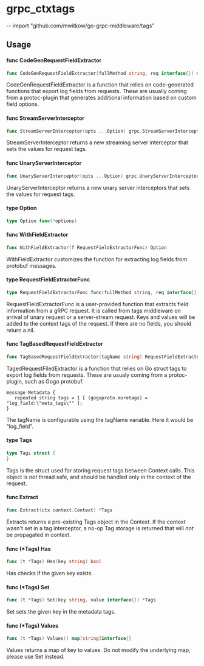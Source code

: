# grpc_ctxtags
--
    import "github.com/mwitkow/go-grpc-middleware/tags"


## Usage

#### func  CodeGenRequestFieldExtractor

```go
func CodeGenRequestFieldExtractor(fullMethod string, req interface{}) map[string]interface{}
```
CodeGenRequestFieldExtractor is a function that relies on code-generated
functions that export log fields from requests. These are usually coming from a
protoc-plugin that generates additional information based on custom field
options.

#### func  StreamServerInterceptor

```go
func StreamServerInterceptor(opts ...Option) grpc.StreamServerInterceptor
```
StreamServerInterceptor returns a new streaming server interceptor that sets the
values for request tags.

#### func  UnaryServerInterceptor

```go
func UnaryServerInterceptor(opts ...Option) grpc.UnaryServerInterceptor
```
UnaryServerInterceptor returns a new unary server interceptors that sets the
values for request tags.

#### type Option

```go
type Option func(*options)
```


#### func  WithFieldExtractor

```go
func WithFieldExtractor(f RequestFieldExtractorFunc) Option
```
WithFieldExtractor customizes the function for extracting log fields from
protobuf messages.

#### type RequestFieldExtractorFunc

```go
type RequestFieldExtractorFunc func(fullMethod string, req interface{}) map[string]interface{}
```

RequestFieldExtractorFunc is a user-provided function that extracts field
information from a gRPC request. It is called from tags middleware on arrival of
unary request or a server-stream request. Keys and values will be added to the
context tags of the request. If there are no fields, you should return a nil.

#### func  TagBasedRequestFieldExtractor

```go
func TagBasedRequestFieldExtractor(tagName string) RequestFieldExtractorFunc
```
TagedRequestFiledExtractor is a function that relies on Go struct tags to export
log fields from requests. These are usualy coming from a protoc-plugin, such as
Gogo protobuf.

    message Metadata {
       repeated string tags = 1 [ (gogoproto.moretags) = "log_field:\"meta_tags\"" ];
    }

The tagName is configurable using the tagName variable. Here it would be
"log_field".

#### type Tags

```go
type Tags struct {
}
```

Tags is the struct used for storing request tags between Context calls. This
object is *not* thread safe, and should be handled only in the context of the
request.

#### func  Extract

```go
func Extract(ctx context.Context) *Tags
```
Extracts returns a pre-existing Tags object in the Context. If the context
wasn't set in a tag interceptor, a no-op Tag storage is returned that will *not*
be propagated in context.

#### func (*Tags) Has

```go
func (t *Tags) Has(key string) bool
```
Has checks if the given key exists.

#### func (*Tags) Set

```go
func (t *Tags) Set(key string, value interface{}) *Tags
```
Set sets the given key in the metadata tags.

#### func (*Tags) Values

```go
func (t *Tags) Values() map[string]interface{}
```
Values returns a map of key to values. Do not modify the underlying map, please
use Set instead.
